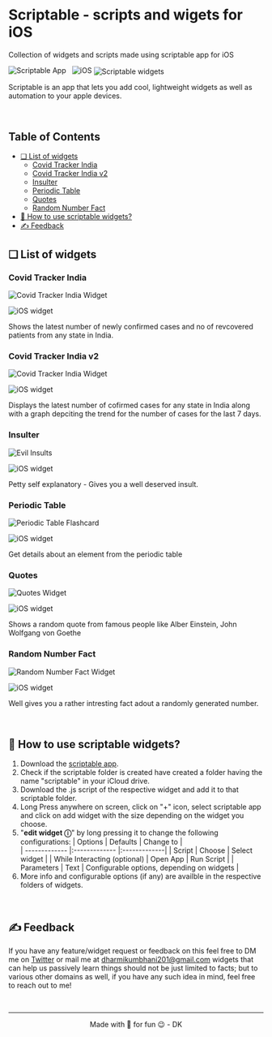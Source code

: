 # Scriptable - scripts and wigets for iOS 
Collection of widgets and scripts made using scriptable app for iOS

![Scriptable App](./images/badges/scriptableBadge.svg) &nbsp; ![iOS](./images/badges/iOS-badge.svg)
<img alt="Scriptable widgets" align="center" src="./images/Main%20Mockup.png" />
 <!-- [![twitter](https://awesome.re/badge-flat.svg)](https://awesome.re) -->

Scriptable is an app that lets you add cool, lightweight widgets as well as automation to your apple devices.

<br/>

## Table of Contents
  - [❏ List of widgets](#-list-of-widgets)
    - [Covid Tracker India](#covid-tracker-india)
    - [Covid Tracker India v2](#covid-tracker-india-v2)
    - [Insulter](#insulter)
    - [Periodic Table](#periodic-table)
    - [Quotes](#quotes)
    - [Random Number Fact](#random-number-fact)
  - [📖 How to use scriptable widgets?](#-how-to-use-scriptable-widgets)
  - [✍️ Feedback](#️-feedback)


## ❏ List of widgets
### Covid Tracker India
![Covid Tracker India Widget](./images/covidTrackerIndia/Covid-tracker-display-image.png) 


![iOS widget](./images/badges/small-widget-badge.svg)

Shows the latest number of newly confirmed cases and no of revcovered patients from any state in India.

### Covid Tracker India v2
![Covid Tracker India Widget](./images/covidTrackerIndiaV2/CovidTrackerIndia-V2-display.png)

![iOS widget](./images/badges/small-widget-badge.svg)

Displays the latest number of cofirmed cases for any state in India along with a graph depciting the trend for the number of cases for the last 7 days.

### Insulter 
![Evil Insults](./images/insulter/InsulterDisplay.png)

![iOS widget](./images/badges/medium-widget-badge.svg)

Petty self explanatory - Gives you a well deserved insult.

### Periodic Table 
![Periodic Table Flashcard](./images/periodicTable/PeriodicTableDisplay.png)

![iOS widget](./images/badges/large-widget-badge.svg)

Get details about an element from the periodic table

### Quotes 
![Quotes Widget](./images/quotes/QuotesDisplay.png) 

![iOS widget](./images/badges/medium-widget-badge.svg)

Shows a random quote from famous people like Alber Einstein, John Wolfgang von Goethe 

### Random Number Fact 
![Random Number Fact Widget](./images/RandomNumberFact/RandomNumberFactDisplay.png) 

![iOS widget](./images/badges/medium-widget-badge.svg)

Well gives you a rather intresting fact adout a randomly generated number.

<br/>

## 📖 How to use scriptable widgets?
1. Download the [scriptable app](https://apps.apple.com/in/app/scriptable/id1405459188).
2. Check if the scriptable folder is created  have created a folder having the name "scriptable" in your iCloud drive.
3. Download the .js script of the respective widget and add it to that scriptable folder.
4. Long Press anywhere on screen, click on "+" icon, select scriptable app and click on add widget with the size depending on the widget you choose.
5. "**edit widget ⓘ**" by long pressing it to change the following configurations:
    | Options        | Defaults |  Change to |      
    | ------------- |:------------- |:-------------|
    | Script     | Choose | Select widget |
    | While Interacting (optional)  | Open App | Run Script |
    | Parameters | Text | Configurable options, depending on widgets  |
6. More info and configurable options (if any) are availble in the respective folders of widgets.

<br/>

## ✍️ Feedback
If you have any feature/widget request or feedback on this feel free to DM me on [Twitter](https://twitter.com/DharmiKumbhani) or mail me at <dharmikumbhani201@gmail.com>
widgets that can help us passively learn things should not be just limited to facts; but to various other domains as well, if you have any such idea in mind, feel free to reach out to me! 

<br/>

---

<div align="center">
  Made with 💙 for fun 😉 - DK
</div>
